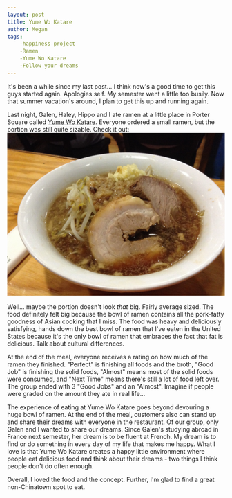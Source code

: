 ```yaml
---
layout: post
title: Yume Wo Katare
author: Megan
tags:
    -happiness project
    -Ramen
    -Yume Wo Katare
    -Follow your dreams
---
```

It's been a while since my last post... I think now's a good time to get this guys started again. Apologies self. My semester went a little too busily. Now that summer vacation's around, I plan to get this up and running again.

Last night, Galen, Haley, Hippo and I ate ramen at a little place in Porter Square called [Yume Wo Katare](http://www.yumewokatare.com/index.html "Yume Wo Katare"). Everyone ordered a small ramen, but the portion was still quite sizable. Check it out:
![Ramen](/img/2015-05-27/ramen.jpg "Big bowl of delicous goodness")

Well... maybe the portion doesn't look *that* big. Fairly average sized. The food definitely felt big because the bowl of ramen contains all the pork-fatty goodness of Asian cooking that I miss. The food was heavy and deliciously satisfying, hands down the best bowl of ramen that I've eaten in the United States because it's the only bowl of ramen that embraces the fact that fat is delicious. Talk about cultural differences.

At the end of the meal, everyone receives a rating on how much of the ramen they finished. "Perfect" is finishing all foods and the broth, "Good Job" is finishing the solid foods, "Almost" means most of the solid foods were consumed, and "Next Time" means there's still a lot of food left over. The group ended with 3 "Good Jobs" and an "Almost". Imagine if people were graded on the amount they ate in real life... 

The experience of eating at Yume Wo Katare goes beyond devouring a huge bowl of ramen. At the end of the meal, customers also can stand up and share their dreams with everyone in the restaurant. Of our group, only Galen and I wanted to share our dreams. Since Galen's studying abroad in France next semester, her dream is to be fluent at French. My dream is to find or do something in every day of my life that makes me happy. What I love is that Yume Wo Katare creates a happy little environment where people eat delicious food and think about their dreams - two things I think people don't do often enough. 

Overall, I loved the food and the concept. Further, I'm glad to find a great non-Chinatown spot to eat.
